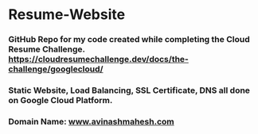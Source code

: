 # Resume-Website

### GitHub Repo for my code created while completing the Cloud Resume Challenge. https://cloudresumechallenge.dev/docs/the-challenge/googlecloud/
### Static Website, Load Balancing, SSL Certificate, DNS all done on Google Cloud Platform.
### Domain Name: www.avinashmahesh.com
